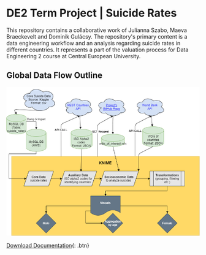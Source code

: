 # DE2 Term Project | Suicide Rates

This repository contains a collaborative work of Julianna Szabo, Maeva Braeckevelt and Dominik Gulácsy. The repository's primary content is a data engineering workflow and an analysis regarding suicide rates in different countries. It represents a part of the valuation process for Data Engineering 2 course at Central European University. 

## Global Data Flow Outline

[<img src="https://github.com/dgulacsy/DE2_Term_Project/blob/main/visuals/gdfo.png">](https://dgulacsy.github.io/DE2_Term_Project/visuals/gdfo.html)

[Download Documentation](https://github.com/dgulacsy/DE2_Term_Project/raw/main/DE2_Term_Project_Documentation.pdf){: .btn}
